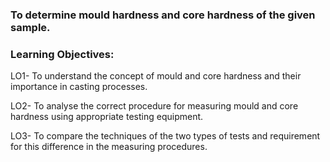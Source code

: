### To determine mould hardness and core hardness of the given sample.

### Learning Objectives:

LO1- To understand the concept of mould and core hardness and their importance in casting processes.

LO2- To analyse the correct procedure for measuring mould and core hardness using appropriate testing equipment.

LO3- To compare the techniques of the two types of tests and requirement for this difference in the measuring procedures.
